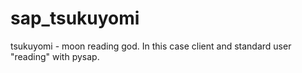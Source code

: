 # sap_tsukuyomi
tsukuyomi - moon reading god. In this case client and standard user "reading" with pysap.
